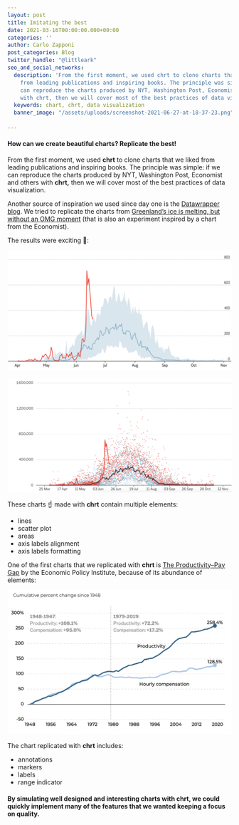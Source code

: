 ```yaml
---
layout: post
title: Imitating the best
date: 2021-03-16T00:00:00.000+00:00
categories: ''
author: Carlo Zapponi
post_categories: Blog
twitter_handle: "@littleark"
seo_and_social_networks:
  description: 'From the first moment, we used chrt to clone charts that we liked
    from leading publications and inspiring books. The principle was simple: if we
    can reproduce the charts produced by NYT, Washington Post, Economist and others
    with chrt, then we will cover most of the best practices of data visualization.'
  keywords: chart, chrt, data visualization
  banner_image: "/assets/uploads/screenshot-2021-06-27-at-18-37-23.png"

---
```

#### How can we create beautiful charts? Replicate the best!

From the first moment, we used **chrt** to clone charts that we liked from leading publications and inspiring books. The principle was simple: if we can reproduce the charts produced by NYT, Washington Post, Economist and others with **chrt,** then we will cover most of the best practices of data visualization.

Another source of inspiration we used since day one is the [Datawrapper blog](https://blog.datawrapper.de/). We tried to replicate the charts from [Greenland’s ice is melting, but without an OMG moment](https://blog.datawrapper.de/weekly-chart-greenland-ice-melting-global-warming-2019/) (that is also an experiment inspired by a chart from the Economist).

The results were exciting 🎊:

![](/assets/uploads/screenshot-2021-06-27-at-18-04-26.png)

![](/assets/uploads/screenshot-2021-06-27-at-18-06-51.png)

These charts ☝️ made with **chrt** contain multiple elements:

* lines
* scatter plot
* areas
* axis labels alignment
* axis labels formatting

One of the first charts that we replicated with **chrt** is [The Productivity–Pay Gap](https://www.epi.org/productivity-pay-gap/) by the Economic Policy Institute, because of its abundance of elements:

![](/assets/uploads/screenshot-2021-06-27-at-18-46-55.png)

The chart replicated with **chrt** includes:

* annotations
* markers
* labels
* range indicator

#### By simulating well designed and interesting charts with **chrt**, we could quickly implement many of the features that we wanted keeping a focus on quality.